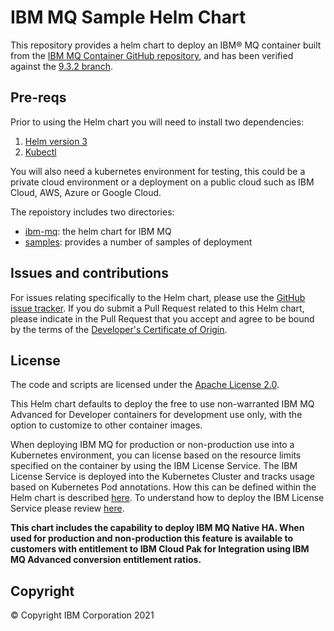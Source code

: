 # IBM MQ Sample Helm Chart
This repository provides a helm chart to deploy an IBM® MQ container built from the [IBM MQ Container GitHub repository](https://github.com/ibm-messaging/mq-container), and has been verified against the [9.3.2 branch](https://github.com/ibm-messaging/mq-container/tree/9.3.2). 

## Pre-reqs
Prior to using the Helm chart you will need to install two dependencies:
1. [Helm version 3](https://helm.sh/docs/intro/install/)
2. [Kubectl](https://kubernetes.io/docs/tasks/tools/)

You will also need a kubernetes environment for testing, this could be a private cloud environment or a deployment on a public cloud such as IBM Cloud, AWS, Azure or Google Cloud.

The repoistory includes two directories:
* [ibm-mq](charts/ibm-mq/README.md): the helm chart for IBM MQ
* [samples](samples/README.md): provides a number of samples of deployment


## Issues and contributions

For issues relating specifically to the Helm chart, please use the [GitHub issue tracker](https://github.com/ibm-messaging/mq-helm/issues). If you do submit a Pull Request related to this Helm chart, please indicate in the Pull Request that you accept and agree to be bound by the terms of the [Developer's Certificate of Origin](DCO1.1.txt).

## License

The code and scripts are licensed under the [Apache License 2.0](http://www.apache.org/licenses/LICENSE-2.0.html).

This Helm chart defaults to deploy the free to use non-warranted IBM MQ Advanced for Developer containers for development use only, with the option to customize to other container images.

When deploying IBM MQ for production or non-production use into a Kubernetes environment, you can license based on the resource limits specified on the container by using the IBM License Service. The IBM License Service is deployed into the Kubernetes Cluster and tracks usage based on Kubernetes Pod annotations. How this can be defined within the Helm chart is described [here](charts/ibm-mq/README.md#Supplying-licensing-annotations). To understand how to deploy the IBM License Service please review [here](https://github.com/IBM/ibm-licensing-operator/blob/release-1.8/docs/License_Service_main.md).

**This chart includes the capability to deploy IBM MQ Native HA. When used for production and non-production this feature is available to customers with entitlement to IBM Cloud Pak for Integration using IBM MQ Advanced conversion entitlement ratios.**

## Copyright

© Copyright IBM Corporation 2021
